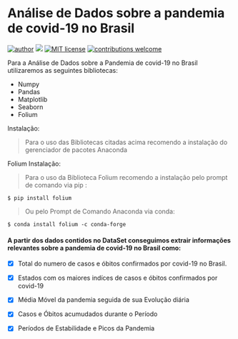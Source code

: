 # Análise de Dados sobre a pandemia de covid-19 no Brasil
[![author](https://img.shields.io/badge/author-Vinny_Costa-red.svg)](https://www.linkedin.com/in/vinnycosta9898/) [![](https://img.shields.io/badge/python-3.9+-blue.svg)](https://www.python.org/downloads/release/python-365/) [![MIT license](https://img.shields.io/badge/MIT_Licence-blue.svg)](http://perso.crans.org/besson/LICENSE.html) [![contributions welcome](https://img.shields.io/badge/contributions-welcome-brightgreen.svg?style=flat)](https://github.com/vinnycosta9898)

Para a Análise de Dados sobre a Pandemia de covid-19 no Brasil utilizaremos as seguintes bibliotecas:

- Numpy 
- Pandas
- Matplotlib
- Seaborn
- Folium

Instalação:
> Para o uso das Bibliotecas citadas acima recomendo a instalação do gerenciador de pacotes Anaconda 

Folium Instalação:
> Para o uso da Biblioteca Folium recomendo a instalação pelo prompt de comando via pip :

    $ pip install folium
    
> Ou pelo Prompt de Comando Anaconda via conda:

    $ conda install folium -c conda-forge

#### A partir dos dados contidos no DataSet conseguimos extrair informações relevantes sobre a pandemia de covid-19 no Brasil como:

- [x] Total do numero de casos e óbitos confirmados por covid-19 no Brasil.

- [x] Estados com os maiores indíces de casos e óbitos confirmados por covid-19

- [x] Média Móvel da pandemia seguida de sua Evolução diária 

- [x] Casos e Óbitos acumudados durante o Período

- [x] Períodos de Estabilidade e Picos da Pandemia 

    
